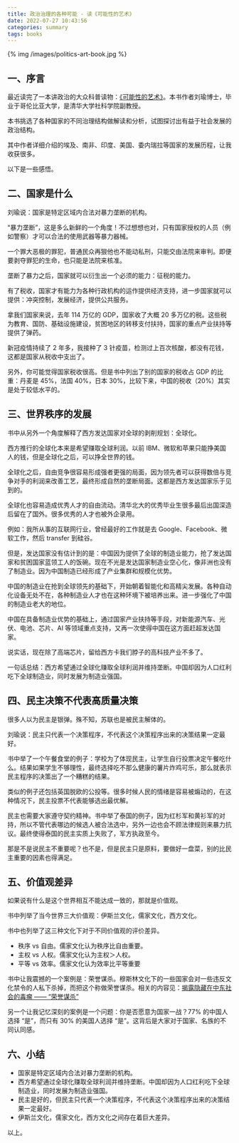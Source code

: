 ```yaml
---
title: 政治治理的各种可能 - 读《可能性的艺术》
date: 2022-07-27 10:43:56
categories: summary
tags: books
---
```


{% img /images/politics-art-book.jpg %}

## 一、序言

最近读完了一本讲政治的大众科普读物：[《可能性的艺术》](https://item.jd.com/13714992.html)。本书作者刘瑜博士，毕业于哥伦比亚大学，是清华大学社科学院副教授。

本书挑选了各种国家的不同治理结构做解读和分析，试图探讨出有益于社会发展的政治结构。

其中作者详细介绍的埃及、南非、印度、美国、委内瑞拉等国家的发展历程，让我收获很多。

以下是一些感悟。

## 二、国家是什么

刘瑜说：国家是特定区域内合法对暴力垄断的机构。

“暴力垄断”，这是多么新鲜的一个角度！不过想想也对，只有国家授权的人员（例如警察）才可以合法的使用武器等暴力器械。

一个罪大恶极的罪犯，普通民众再狠他也不能动私刑，只能交由法院来审判。即便要剥夺罪犯的生命，也只能是法院来核准。

垄断了暴力之后，国家就可以衍生出一个必须的能力：征税的能力。

有了税收，国家才有能力为各种行政机构的运作提供经济支持，进一步国家就可以提供：冲突控制，发展经济，提供公共服务。

拿我们国家来说，去年 114 万亿的 GDP，国家收了大概 20 多万亿的税。这些税为教育、国防、基础设施建设，贫困地区的转移支付扶持，国家的重点产业扶持等提供了弹药。

新冠疫情持续了 2 年多，我接种了 3 针疫苗，检测过上百次核酸，都没有花钱，这都是国家从税收中支出了。

另外，你可能觉得国家税收很高。但是书中列出了别的国家的税收占 GDP 的比重：丹麦是 45%，法国 40%，日本 30%，比较下来，中国的税收（20%）其实是处于较低水平的。

## 三、世界秩序的发展

书中从另外一个角度解释了西方发达国家对全球的剥削规划：全球化。

西方推行的全球化本来是希望赚取全球利润。以前 IBM、微软和苹果只能挣美国人的钱，但是全球化之后，可以挣全世界的钱。

全球化之后，自由竞争很容易形成强者更强的局面，因为领先者可以获得数倍与竞争对手的利润来改善工艺，最终形成自然的垄断局面。这都是西方发达国家乐于见到的。

全球化也容易造成优秀人才的自由流动。清华北大的优秀毕业生很多最后出国深造后留在了国外。很多优秀的人才也被外企录用。

例如：我所从事的互联网行业，曾经最好的工作就是去 Google、Facebook、微软工作，然后 transfer 到硅谷。

但是，发达国家没有估计到的是：中国因为提供了全球的制造业能力，抢了发达国家和贫困国家蓝领工人的饭碗。现在不光是发达国家制造业空心化，像非洲也没有了制造业。因为中国制造已经形成了产业集群和规模化优势。

中国的制造业在抢到全球领先的基础下，开始朝着智能化和高精尖发展。各种自动化设备无处不在，各种制造业人才也在这种环境下被培养出来。进一步强化了中国的制造业老大的地位。

中国在具备制造业优势的基础上，通过国家产业扶持等手段，对新能源汽车、光伏、电池、芯片、AI 等领域重点支持，又再一次使得中国在这方面赶超发达国家。

说实话，现在除了高端芯片，留给西方卡我们脖子的高科技产业不多了。

一句话总结：西方希望通过全球化赚取全球利润并维持垄断。中国却因为人口红利吃下全球制造业，同时发展为制造业强国。

## 四、民主决策不代表高质量决策

很多人以为民主是银弹。殊不知，苏联也是被民主解体的。

刘瑜说：民主只代表一个决策程序，不代表这个决策程序出来的决策结果一定最好。

书中举了一个午餐食堂的例子：学校为了体现民主，让学生自行投票决定午餐吃什么。结果如果学生不够理性，最终选择吃不那么健康的薯片炸鸡可乐，那么就表示民主程序的决策出了一个糟糕的结果。

类似的例子还包括英国脱欧的公投等。很多时候人民的情绪是容易被煽动的，在这种情况下，民主投票不代表能够选出最优解。

民主也需要大家遵守契约精神。书中举了泰国的例子，因为红杉军和黄衫军的对持，所以不管代表哪边的候选人被合法选中，另外一边也会不顾法律规则来暴力抗议。最终使得泰国的民主实质上失败了，军方执政至今。

那是不是说民主不重要呢？也不是，但是民主只是原料，要做好一盘菜，别的比民主重要的因素也得满足。

## 五、价值观差异

如果说有什么是这个世界相互不能达成一致的，那就是价值观。

书中列举了当今世界三大价值观：伊斯兰文化，儒家文化，西方文化。

书中也列举了这三种文化下对于不同价值观的评价差异。

 * 秩序 vs 自由。儒家文化认为秩序比自由重要。
 * 主权 vs 人权。儒家文化认为主权＞人权。
 * 平等 vs 效率。儒家文化认为效率比平等重要

书中让我震撼的一个案例是：荣誉谋杀。穆斯林文化下的一些国家会对一些违反文化禁令的人私下杀掉，而把这个称做荣誉谋杀。相关的内容见：[揭露隐藏在中东社会的毒瘤 —— “荣誉谋杀”](https://mp.weixin.qq.com/s?__biz=MzA5MjA5MTEwNg==&mid=2656393175&idx=1&sn=7cb833c075097653475d12c9d588db25&scene=21#wechat_redirect)

另一个让我记忆深刻的案例是一个问题：你是否愿意为国家一战？77% 的中国人选择 “是”，而只有 30% 的美国人选择 “是”。这背后是大家对于国家、名族的不同认同感。

## 六、小结

 - 国家是特定区域内合法对暴力垄断的机构。
 - 西方希望通过全球化赚取全球利润并维持垄断。中国却因为人口红利吃下全球制造业，同时发展为制造业强国。
 - 民主是好的，但民主只代表一个决策程序，不代表这个决策程序出来的决策结果一定最好。
 - 伊斯兰文化，儒家文化，西方文化之间存在着巨大差异。

以上。